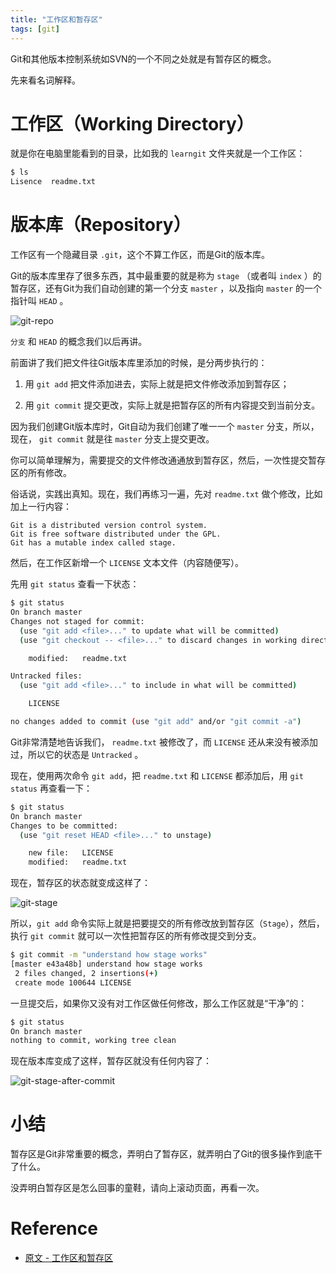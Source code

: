 ```yaml
---
title: "工作区和暂存区"
tags: [git]
--- 
```


Git和其他版本控制系统如SVN的一个不同之处就是有暂存区的概念。

先来看名词解释。

# 工作区（Working Directory）
就是你在电脑里能看到的目录，比如我的 `learngit` 文件夹就是一个工作区：

```sh
$ ls
Lisence  readme.txt
```

# 版本库（Repository）
工作区有一个隐藏目录 `.git`，这个不算工作区，而是Git的版本库。

Git的版本库里存了很多东西，其中最重要的就是称为 `stage` （或者叫 `index` ）的暂存区，还有Git为我们自动创建的第一个分支 `master` ，以及指向 `master` 的一个指针叫 `HEAD` 。

![git-repo](https://www.liaoxuefeng.com/files/attachments/919020037470528/0)

`分支` 和 `HEAD` 的概念我们以后再讲。

前面讲了我们把文件往Git版本库里添加的时候，是分两步执行的：

1. 用 `git add` 把文件添加进去，实际上就是把文件修改添加到暂存区；

2. 用 `git commit` 提交更改，实际上就是把暂存区的所有内容提交到当前分支。

因为我们创建Git版本库时，Git自动为我们创建了唯一一个 `master` 分支，所以，现在， `git commit` 就是往 `master` 分支上提交更改。

你可以简单理解为，需要提交的文件修改通通放到暂存区，然后，一次性提交暂存区的所有修改。

俗话说，实践出真知。现在，我们再练习一遍，先对 `readme.txt` 做个修改，比如加上一行内容：

```
Git is a distributed version control system.
Git is free software distributed under the GPL.
Git has a mutable index called stage.
```

然后，在工作区新增一个 `LICENSE` 文本文件（内容随便写）。

先用 `git status` 查看一下状态：

```sh
$ git status
On branch master
Changes not staged for commit:
  (use "git add <file>..." to update what will be committed)
  (use "git checkout -- <file>..." to discard changes in working directory)

	modified:   readme.txt

Untracked files:
  (use "git add <file>..." to include in what will be committed)

	LICENSE

no changes added to commit (use "git add" and/or "git commit -a")
```

Git非常清楚地告诉我们， `readme.txt` 被修改了，而 `LICENSE` 还从来没有被添加过，所以它的状态是 `Untracked` 。

现在，使用两次命令 `git add`，把 `readme.txt` 和 `LICENSE` 都添加后，用 `git status` 再查看一下：

```sh
$ git status
On branch master
Changes to be committed:
  (use "git reset HEAD <file>..." to unstage)

	new file:   LICENSE
	modified:   readme.txt
```

现在，暂存区的状态就变成这样了：

![git-stage](https://www.liaoxuefeng.com/files/attachments/919020074026336/0)

所以，`git add` 命令实际上就是把要提交的所有修改放到暂存区（`Stage`），然后，执行 `git commit` 就可以一次性把暂存区的所有修改提交到分支。

```sh
$ git commit -m "understand how stage works"
[master e43a48b] understand how stage works
 2 files changed, 2 insertions(+)
 create mode 100644 LICENSE
```

一旦提交后，如果你又没有对工作区做任何修改，那么工作区就是“干净”的：

```sh
$ git status
On branch master
nothing to commit, working tree clean
```

现在版本库变成了这样，暂存区就没有任何内容了：

![git-stage-after-commit](https://www.liaoxuefeng.com/files/attachments/919020100829536/0)

# 小结
暂存区是Git非常重要的概念，弄明白了暂存区，就弄明白了Git的很多操作到底干了什么。

没弄明白暂存区是怎么回事的童鞋，请向上滚动页面，再看一次。
# Reference

- [原文 - 工作区和暂存区](https://www.liaoxuefeng.com/wiki/896043488029600/897271968352576)
